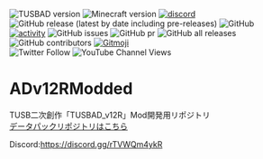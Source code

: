 ![TUSBAD version](https://img.shields.io/badge/ADversion-12R_1.0α-blueviolet.svg?)
![Minecraft version](https://img.shields.io/badge/MCversion-1.20.x-green.svg?logo=minecraft)
[![discord](https://img.shields.io/discord/715245045300723775?logo=discord&label=discord)](https://discord.gg/rTVWQm4ykR)
![GitHub release (latest by date including pre-releases)](https://img.shields.io/github/v/release/TUSBAD/TUSBADModded?include_prereleases)
![GitHub](https://img.shields.io/github/license/TUSBAD/TUSBADModded)
<br>
[![activity](https://img.shields.io/github/commit-activity/m/FreyCielu/ADv12RModded?label=commit&logo=github&color=brightgreen)](https://github.com/TUSBAD/TUSBADModded/commits/1.20.x)
![GitHub issues](https://img.shields.io/github/issues/TUSBAD/TUSBADModded?logo=github)
![GitHub pr](https://img.shields.io/github/issues-pr/TUSBAD/TUSBADModded?logo=github)
![GitHub all releases](https://img.shields.io/github/downloads/TUSBAD/TUSBADModded/total?logo=github)
![GitHub contributors](https://img.shields.io/github/contributors/TUSBAD/TUSBADModded?color=aqua&logo=github)
[![Gitmoji](https://img.shields.io/badge/gitmoji-%20😜%20😍-FFDD67.svg)](https://gitmoji.carloscuesta.me/)
<br>
![Twitter Follow](https://img.shields.io/twitter/follow/FreyCielu.svg?style=social)
![YouTube Channel Views](https://img.shields.io/youtube/channel/views/UCdKnAER_nZTSWAAhvYpgGrw?label=Subscribe%20%40%E3%83%95%E3%83%AC%E3%82%A4%E3%82%B7%E3%82%A7%E3%83%AB&style=social)

# ADv12RModded
TUSB二次創作「TUSBAD_v12R」Mod開発用リポジトリ<br>
[データパックリポジトリはこちら](https://github.com/TUSBAD/TUSBADv12R)

Discord:https://discord.gg/rTVWQm4ykR
